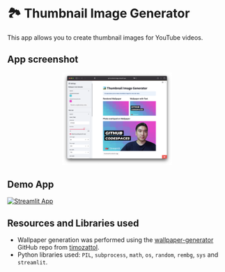 # 🏞️ Thumbnail Image Generator

This app allows you to create thumbnail images for YouTube videos.

## App screenshot

<p align="center">
   <img src="app-screenshot.png" width="50%">
</p>

## Demo App

[![Streamlit App](https://static.streamlit.io/badges/streamlit_badge_black_white.svg)](https://thumbnail-image.streamlit.app/)

## Resources and Libraries used
- Wallpaper generation was performed using the [wallpaper-generator](https://github.com/timozattol/wallpaper-generator) GitHub repo from [timozattol](https://github.com/timozattol/).
- Python libraries used: `PIL`, `subprocess`, `math`, `os`, `random`, `rembg`, `sys` and `streamlit`.
